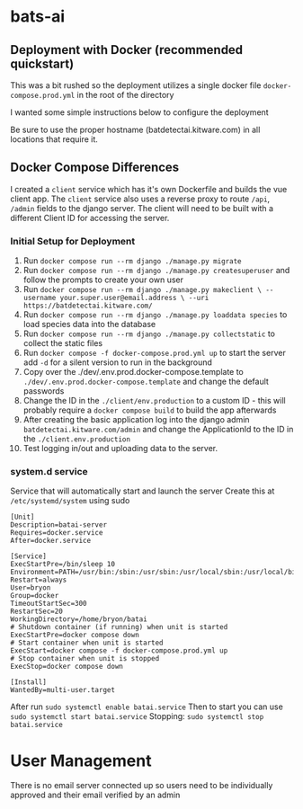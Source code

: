 # bats-ai

## Deployment with Docker (recommended quickstart)

This was a bit rushed so the deployment utilizes a single
docker file `docker-compose.prod.yml` in the root of the directory

I wanted some simple instructions below to configure the deployment

Be sure to use the proper hostname (batdetectai.kitware.com) in
all locations that require it.

## Docker Compose Differences

I created a `client` service which has it's own Dockerfile and
builds the vue client app.
The `client` service also uses a reverse proxy to route
`/api`, `/admin` fields to the django server.
The client will need to be built with a different Client ID
for accessing the server.

### Initial Setup for Deployment

1. Run `docker compose run --rm django ./manage.py migrate`
2. Run `docker compose run --rm django ./manage.py createsuperuser`
   and follow the prompts to create your own user
3. Run  `docker compose run --rm django ./manage.py makeclient \
                            --username your.super.user@email.address \
                            --uri https://batdetectai.kitware.com/`
4. Run `docker compose run --rm django ./manage.py loaddata species` to load species
   data into the database
5. Run `docker compose run --rm django ./manage.py collectstatic`
   to collect the static files
6. Run `docker compose -f docker-compose.prod.yml up` to start the server
   add `-d` for a silent version to run in the background
7. Copy over the ./dev/.env.prod.docker-compose.template
   to `./dev/.env.prod.docker-compose.template` and change the default passwords
8. Change the ID in the `./client/env.production` to a custom ID - this will
   probably require a `docker compose build` to build the app afterwards
9. After creating the basic application log into the django admin `batdetectai.kitware.com/admin`
   and change the ApplicationId to the ID in the `./client.env.production`
10. Test logging in/out and uploading data to the server.

### system.d service

Service that will automatically start and launch the server
Create this at `/etc/systemd/system` using sudo

```systemd
[Unit]
Description=batai-server
Requires=docker.service
After=docker.service

[Service]
ExecStartPre=/bin/sleep 10
Environment=PATH=/usr/bin:/sbin:/usr/sbin:/usr/local/sbin:/usr/local/bin
Restart=always
User=bryon
Group=docker
TimeoutStartSec=300
RestartSec=20
WorkingDirectory=/home/bryon/batai
# Shutdown container (if running) when unit is started
ExecStartPre=docker compose down
# Start container when unit is started
ExecStart=docker compose -f docker-compose.prod.yml up
# Stop container when unit is stopped
ExecStop=docker compose down

[Install]
WantedBy=multi-user.target
```

After run `sudo systemctl enable batai.service`
Then to start you can use `sudo systemctl start batai.service`
Stopping: `sudo systemctl stop batai.service`

# User Management

There is no email server connected up so users need to be individually approved and their email verified by an admin
